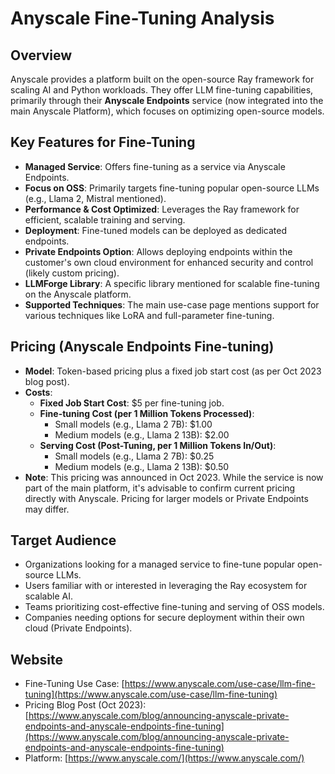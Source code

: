 # Anyscale Fine-Tuning Analysis

## Overview
Anyscale provides a platform built on the open-source Ray framework for scaling AI and Python workloads. They offer LLM fine-tuning capabilities, primarily through their **Anyscale Endpoints** service (now integrated into the main Anyscale Platform), which focuses on optimizing open-source models.

## Key Features for Fine-Tuning
- **Managed Service**: Offers fine-tuning as a service via Anyscale Endpoints.
- **Focus on OSS**: Primarily targets fine-tuning popular open-source LLMs (e.g., Llama 2, Mistral mentioned).
- **Performance & Cost Optimized**: Leverages the Ray framework for efficient, scalable training and serving.
- **Deployment**: Fine-tuned models can be deployed as dedicated endpoints.
- **Private Endpoints Option**: Allows deploying endpoints within the customer's own cloud environment for enhanced security and control (likely custom pricing).
- **LLMForge Library**: A specific library mentioned for scalable fine-tuning on the Anyscale platform.
- **Supported Techniques**: The main use-case page mentions support for various techniques like LoRA and full-parameter fine-tuning.

## Pricing (Anyscale Endpoints Fine-tuning)
- **Model**: Token-based pricing plus a fixed job start cost (as per Oct 2023 blog post).
- **Costs**:
    - **Fixed Job Start Cost**: $5 per fine-tuning job.
    - **Fine-tuning Cost (per 1 Million Tokens Processed)**:
        - Small models (e.g., Llama 2 7B): $1.00
        - Medium models (e.g., Llama 2 13B): $2.00
    - **Serving Cost (Post-Tuning, per 1 Million Tokens In/Out)**:
        - Small models (e.g., Llama 2 7B): $0.25
        - Medium models (e.g., Llama 2 13B): $0.50
- **Note**: This pricing was announced in Oct 2023. While the service is now part of the main platform, it's advisable to confirm current pricing directly with Anyscale. Pricing for larger models or Private Endpoints may differ.

## Target Audience
- Organizations looking for a managed service to fine-tune popular open-source LLMs.
- Users familiar with or interested in leveraging the Ray ecosystem for scalable AI.
- Teams prioritizing cost-effective fine-tuning and serving of OSS models.
- Companies needing options for secure deployment within their own cloud (Private Endpoints).

## Website
- Fine-Tuning Use Case: [https://www.anyscale.com/use-case/llm-fine-tuning](https://www.anyscale.com/use-case/llm-fine-tuning)
- Pricing Blog Post (Oct 2023): [https://www.anyscale.com/blog/announcing-anyscale-private-endpoints-and-anyscale-endpoints-fine-tuning](https://www.anyscale.com/blog/announcing-anyscale-private-endpoints-and-anyscale-endpoints-fine-tuning)
- Platform: [https://www.anyscale.com/](https://www.anyscale.com/)